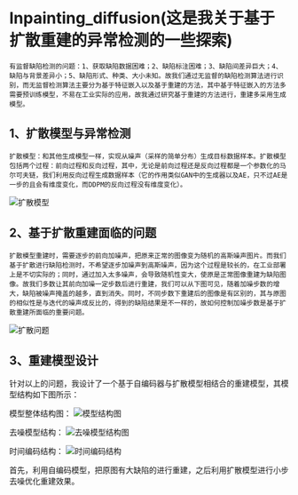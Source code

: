 # Inpainting_diffusion(这是我关于基于扩散重建的异常检测的一些探索)
    有监督缺陷检测的问题：1、获取缺陷数据困难；2、缺陷标注困难；3、缺陷间差异巨大；4、缺陷与背景差异小；5、缺陷形式、种类、大小未知。故我们通过无监督的缺陷检测算法进行识别，而无监督检测算法主要分为基于特征嵌入以及基于重建的方法，其中基于特征嵌入的方法多需要预训练模型，不易在工业实际的应用，故我通过研究基于重建的方法进行，重建多采用生成模型。
## 1、扩散模型与异常检测
    扩散模型：和其他生成模型一样，实现从噪声（采样的简单分布）生成目标数据样本。扩散模型包括两个过程：前向过程和反向过程，其中，无论是前向过程还是反向过程都是一个参数化的马尔可夫链，我们利用反向过程生成数据样本（它的作用类似GAN中的生成器以及AE，只不过AE是一步的且会有维度变化，而DDPM的反向过程没有维度变化）。
![扩散模型](https://github.com/xiaokai580/Inpainting_diffusion/assets/82256486/520b8740-90a7-45f9-b528-e09d8a581fed)
## 2、基于扩散重建面临的问题
    扩散模型重建时，需要逐步的前向加噪声，把原来正常的图像变为随机的高斯噪声图片。而我们基于扩散进行缺陷检测时，不希望逐步加噪声到高斯噪声，因为这个过程是较长的，在工业部署上是不切实际的；同时，通过加入太多噪声，会导致随机性变大，使原是正常图像重建为缺陷图像。故我们多数让其前向加噪一定步数后进行重建，我们可以从下图可见，随着加噪步数的增大，缺陷被噪声掩盖的越多，直到消失。同时，不同步数下重建后的图像是有区别的，其与原图的相似性是与迭代的噪声成反比的，得到的缺陷结果是不一样的，故如何控制加噪步数是基于扩散重建所面临的重要问题。
![扩散问题](https://github.com/xiaokai580/Inpainting_diffusion/assets/82256486/d8a6cd4c-6d58-4faa-b6dc-4e29a263c76b)
## 3、重建模型设计
  针对以上的问题，我设计了一个基于自编码器与扩散模型相结合的重建模型，其模型结构如下图所示：

模型整体结构图：
![模型结构图](https://github.com/xiaokai580/Inpainting_diffusion/assets/82256486/95d32c2d-2f58-46bd-a70f-6cf0788b9123)

去噪模型结构：
![去噪模型结构图](https://github.com/xiaokai580/Inpainting_diffusion/assets/82256486/a3276b2e-4b35-48a1-8631-065eb81060aa)

时间编码结构：
![时间编码结构](https://github.com/xiaokai580/Inpainting_diffusion/assets/82256486/84888168-0c46-4777-b69b-4a52ae4f8da9)

  首先，利用自编码模型，把原图有大缺陷的进行重建，之后利用扩散模型进行小步去噪优化重建效果。
